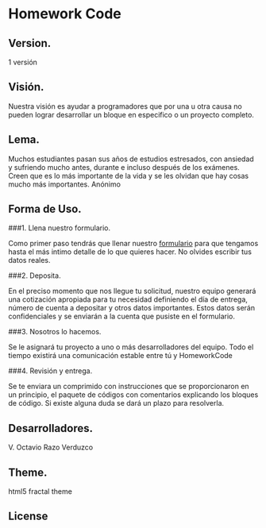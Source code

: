 # Homework Code

## Version.

1 versión

## Visión.

Nuestra visión es ayudar a programadores que por una u otra causa no pueden lograr desarrollar un bloque en especifico o un proyecto completo. 


## Lema.

Muchos estudiantes pasan sus años de estudios estresados, con ansiedad y sufriendo mucho antes, durante e incluso después de los exámenes. Creen que es lo más importante de la vida y se les olvidan que hay cosas mucho más importantes. Anónimo

## Forma de Uso.

###1. Llena nuestro formulario.

Como primer paso tendrás que llenar nuestro [formulario]() para que tengamos hasta el más intimo detalle de lo que quieres hacer. No olvides escribir tus datos reales.

###2. Deposita.

En el preciso momento que nos llegue tu solicitud, nuestro equipo generará una cotización apropiada para tu necesidad definiendo el día de entrega, número de cuenta a depositar y otros datos importantes. Estos datos serán confidenciales y se enviarán a la cuenta que pusiste en el formulario.

###3. Nosotros lo hacemos.

Se le asignará tu proyecto a uno o más desarrolladores del equipo. Todo el tiempo existirá una comunicación estable entre tú y HomeworkCode

###4. Revisión y entrega.

Se te enviara un comprimido con instrucciones que se proporcionaron en un principio, el paquete de códigos con comentarios explicando los bloques de código. Si existe alguna duda se dará un plazo para resolverla.

## Desarrolladores.

V. Octavio Razo Verduzco

## Theme.

html5 fractal theme

## License